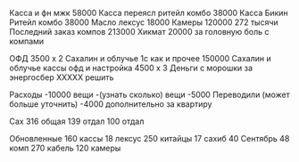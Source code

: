 Касса и фн мжк 58000
Касса переясл ритейл комбо 38000
Касса Бикин Ритейл комбо 38000
Масло лексус 18000
Камеры 120000
272 тысячи
Последний заказ компов 213000
Хикмат 20000 за головную боль с компами

ОФД 3500 x 2
Сахалин и облучье 1с как и прочее 150000
Сахалин и облучье кассы офд и настройка 4500 x 3
Деньги с морошки за энергосбер XXXXX решить

Расходы
-10000 вещи
-(узнать сколько) вещи
-5000 Переводили (может больше уточнить)
-4000 дополнительно за квартиру

Cах
316 общая
139 отдал
100 отдал

Обновленные 
160 кассы
18 лексус
250 китайцы
17 сахиб
40 Сентябрь
48 комп
270 кабель
120 камеры
